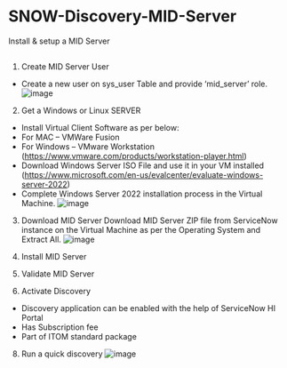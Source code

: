 # SNOW-Discovery-MID-Server
Install & setup a MID Server

##
1. Create MID Server User
- Create a new user on sys_user Table and provide ‘mid_server’ role.
![image](https://user-images.githubusercontent.com/12488769/147857692-96377755-5c16-448e-96c2-2a69df38166e.png)

2.  Get a Windows or Linux SERVER
- Install Virtual Client Software as per below:
 - For MAC – VMWare Fusion
 - For Windows – VMware Workstation      (https://www.vmware.com/products/workstation-player.html)
- Download Windows Server ISO File and use it in your VM installed
(https://www.microsoft.com/en-us/evalcenter/evaluate-windows-server-2022)
- Complete Windows Server 2022 installation process in the Virtual Machine.
![image](https://user-images.githubusercontent.com/12488769/147857710-e4c241f4-8cf9-4480-8384-2cdfa818c815.png)

3. Download MID Server
Download MID Server ZIP file from ServiceNow instance on the Virtual Machine as per the Operating System and Extract All.
![image](https://user-images.githubusercontent.com/12488769/147857730-b40e60fe-9581-447f-bdfd-c08005a27fc1.png)

4. Install MID Server

5. Validate MID Server

7. Activate Discovery
- Discovery application can be enabled with the help of ServiceNow  HI Portal
- Has Subscription fee
- Part of ITOM standard package

8. Run a quick discovery
![image](https://user-images.githubusercontent.com/12488769/147888250-a368b590-ae1f-42a3-984d-04f88aeb5227.png)

